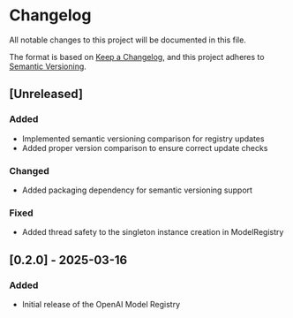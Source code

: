 # Changelog

All notable changes to this project will be documented in this file.

The format is based on [Keep a Changelog](https://keepachangelog.com/en/1.0.0/),
and this project adheres to [Semantic Versioning](https://semver.org/spec/v2.0.0.html).

## [Unreleased]

### Added

- Implemented semantic versioning comparison for registry updates
- Added proper version comparison to ensure correct update checks

### Changed

- Added packaging dependency for semantic versioning support

### Fixed

- Added thread safety to the singleton instance creation in ModelRegistry

## [0.2.0] - 2025-03-16

### Added

- Initial release of the OpenAI Model Registry
